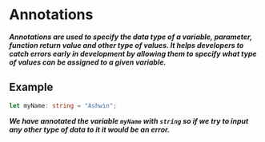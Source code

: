 # Annotations

***Annotations are used to specify the data type of a variable, parameter, function return value and other type of values. It helps developers to catch errors early in development by allowing them to specify what type of values can be assigned to a given variable.***

## Example
```ts
let myName: string = "Ashwin";
```
***We have annotated the variable `myName` with `string` so if we try to input any other type of data to it it would be an error.***
